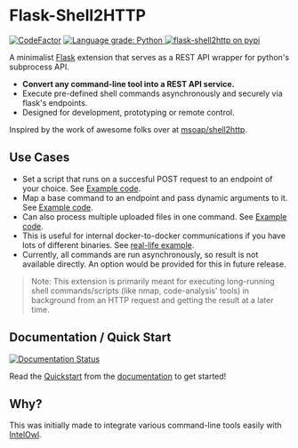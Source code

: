 # Flask-Shell2HTTP

[![CodeFactor](https://www.codefactor.io/repository/github/eshaan7/flask-shell2http/badge)](https://www.codefactor.io/repository/github/eshaan7/flask-shell2http)
<a href="https://lgtm.com/projects/g/eshaan7/flask-shell2http/context:python">
  <img alt="Language grade: Python" src="https://img.shields.io/lgtm/grade/python/g/eshaan7/flask-shell2http.svg?logo=lgtm&logoWidth=18"/>
</a>
[![flask-shell2http on pypi](https://img.shields.io/pypi/v/flask-shell2http)](https://pypi.org/project/Flask-Shell2HTTP/)

A minimalist [Flask](https://github.com/pallets/flask) extension that serves as a REST API wrapper for python's subprocess API.

- **Convert any command-line tool into a REST API service.**
- Execute pre-defined shell commands asynchronously and securely via flask's endpoints.
- Designed for development, prototyping or remote control.

Inspired by the work of awesome folks over at [msoap/shell2http](https://github.com/msoap/shell2http).

## Use Cases

- Set a script that runs on a succesful POST request to an endpoint of your choice. See [Example code](examples/run_script.py).
- Map a base command to an endpoint and pass dynamic arguments to it. See [Example code](examples/basic.py).
- Can also process multiple uploaded files in one command. See [Example code](examples/multiple_files.py).
- This is useful for internal docker-to-docker communications if you have lots of different binaries. See [real-life example](https://github.com/intelowlproject/IntelOwl/blob/develop/integrations/peframe/app.py).
- Currently, all commands are run asynchronously, so result is not available directly. An option would be provided for this in future release.

> Note: This extension is primarily meant for executing long-running
> shell commands/scripts (like nmap, code-analysis' tools) in background from an HTTP request and getting the result at a later time.

## Documentation / Quick Start

[![Documentation Status](https://readthedocs.org/projects/flask-shell2http/badge/?version=latest)](https://flask-shell2http.readthedocs.io/en/latest/?badge=latest)

Read the [Quickstart](https://flask-shell2http.readthedocs.io/quickstart.html) 
from the [documentation](https://flask-shell2http.readthedocs.io/) to get started!

## Why?

This was initially made to integrate various command-line tools easily with [IntelOwl](https://github.com/intelowlproject/IntelOwl).


